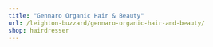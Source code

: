 ```yaml
---
title: "Gennaro Organic Hair & Beauty"
url: /leighton-buzzard/gennaro-organic-hair-and-beauty/
shop: hairdresser
---
```

